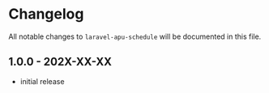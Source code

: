 # Changelog

All notable changes to `laravel-apu-schedule` will be documented in this file.

## 1.0.0 - 202X-XX-XX

- initial release
